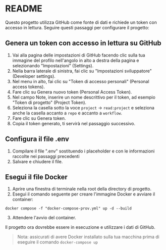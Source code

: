 # README

Questo progetto utilizza GitHub come fonte di dati e richiede un token con accesso in lettura. Seguire questi passaggi per configurare il progetto:

## Genera un token con accesso in lettura su GitHub
1. Vai alla pagina delle impostazioni di GitHub facendo clic sulla tua immagine del profilo nell'angolo in alto a destra della pagina e selezionando "Impostazioni" (Settings).
2. Nella barra laterale di sinistra, fai clic su "Impostazioni sviluppatore" (Developer settings).
3. Nel menu in alto, fai clic su "Token di accesso personali" (Personal access tokens).
4. Fare clic su Genera nuovo token (Personal Access Token).
5. Nel campo Note, inserire un nome descrittivo per il token, ad esempio "Token di progetto" (Project Token).
6. Seleziona la casella sotto la voce `project` -> `read:project` e seleziona anche la casella accanto a `repo` e accanto a `workflow`.
7. Fare clic su Genera token.
8. Copia il token generato, ti servirà nel passaggio successivo.

## Configura il file .env
1. Compilare il file ".env" sostituendo i placeholder <username> e <token> con le informazioni raccolte nei passaggi precedenti
2. Salvare e chiudere il file.

## Esegui il file Docker
1. Aprire una finestra di terminale nella root della directory di progetto.
2. Esegui il comando seguente per creare l'immagine Docker e avviare il container:

`docker compose -f "docker-compose-prov.yml" up -d --build`

3. Attendere l'avvio del container.

Il progetto ora dovrebbe essere in esecuzione e utilizzare i dati di GitHub.

>Nota: assicurati di avere Docker installato sulla tua macchina prima di eseguire il comando `docker-compose up`